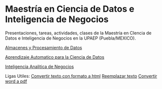 # Maestría en Ciencia de Datos e Inteligencia de Negocios


Presentaciones, tareas, actividades, clases de la Maestría en CIencia de Datos e Inteligencia de Negocios en la UPAEP (Puebla/MEXICO).

[Almacenes y Procesamiento de Datos](https://github.com/mosesmarin/Maestria-Ciencia-de-datos-e-inteligencia-de-negocios/tree/master/Almacenes-y-Procesamiento-de-Datos)

[Aprendizaje Automatico para la Ciencia de Datos](https://github.com/mosesmarin/Maestria-Ciencia-de-datos-e-inteligencia-de-negocios/tree/master/Aprendizaje-Automatico-Para-La-Ciencia-De-Datos)

[Inteligencia Analitica de Negocios](https://github.com/mosesmarin/Maestria-Ciencia-de-datos-e-inteligencia-de-negocios/tree/master/Inteligencia-Analitica-de-Negocios)


Ligas Utiles:
[Convertir texto con formato a html](http://www.unit-conversion.info/texttools/text-to-html/)
[Reemplazar texto](http://www.unit-conversion.info/texttools/replace-text/)
[Convertir word a pdf](https://www.ilovepdf.com/word_to_pdf)
